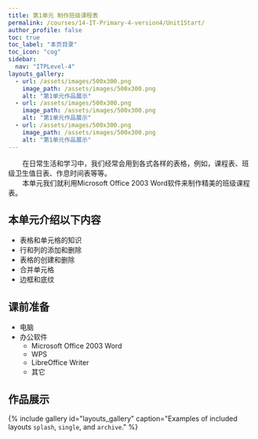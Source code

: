 ```yaml
---
title: 第1单元 制作班级课程表
permalink: /courses/14-IT-Primary-4-version4/Unit1Start/
author_profile: false
toc: true
toc_label: "本页目录"
toc_icon: "cog"
sidebar:
  nav: "ITPLevel-4"
layouts_gallery:
  - url: /assets/images/500x300.png
    image_path: /assets/images/500x300.png
    alt: "第1单元作品展示"
  - url: /assets/images/500x300.png
    image_path: /assets/images/500x300.png
    alt: "第1单元作品展示"
  - url: /assets/images/500x300.png
    image_path: /assets/images/500x300.png
    alt: "第1单元作品展示"
---
```


  `    `在日常生活和学习中，我们经常会用到各式各样的表格，例如，课程表、班级卫生值日表、作息时间表等等。</br>
  `    `本单元我们就利用Microsoft Office 2003 Word软件来制作精美的班级课程表。
## 本单元介绍以下内容
- 表格和单元格的知识
- 行和列的添加和删除
- 表格的创建和删除
- 合并单元格
- 边框和底纹

## 课前准备
- 电脑
- 办公软件
  - Microsoft Office 2003 Word
  - WPS
  - LibreOffice Writer
  - 其它
  
## 作品展示
{% include gallery id="layouts_gallery" caption="Examples of included layouts `splash`, `single`, and `archive`." %}
